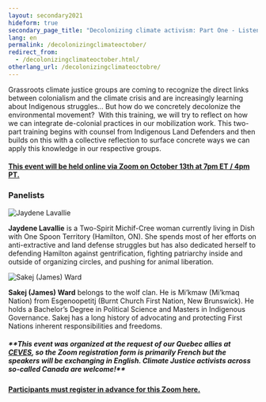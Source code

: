 ```yaml
---
layout: secondary2021
hideform: true
secondary_page_title: "Decolonizing climate activism: Part One - Listening"
lang: en
permalink: /decolonizingclimateoctober/
redirect_from:
  - /decolonizingclimateoctober.html/
otherlang_url: /decolonizingclimateoctobre/
---
```

Grassroots climate justice groups are coming to recognize the direct links between colonialism and the climate crisis and are increasingly learning about Indigenous struggles... But how do we concretely decolonize the environmental movement?  With this training, we will try to reflect on how we can integrate de-colonial practices in our mobilization work. This two-part training begins with counsel from Indigenous Land Defenders and then builds on this with a collective reflection to surface concrete ways we can apply this knowledge in our respective groups.

#### **[This event will be held online via Zoom on October 13th at 7pm ET / 4pm PT.](https://us02web.zoom.us/meeting/register/tZUrfuysqD4iE91D9K1-4GE7N9KU8l6hmAlV?fbclid=IwAR1CnW5nu6eHbmTReD9ACh4BokT4Zo3mo5KnW-t4YRHnui8LQRxBVEdpWCM)**

### [](https://us02web.zoom.us/meeting/register/tZUrfuysqD4iE91D9K1-4GE7N9KU8l6hmAlV?fbclid=IwAR1CnW5nu6eHbmTReD9ACh4BokT4Zo3mo5KnW-t4YRHnui8LQRxBVEdpWCM)Panelists

![](/media/jaydene-sm.jpg "Jaydene Lavallie")

**Jaydene Lavallie** is a Two-Spirit Michif-Cree woman currently living in Dish with One Spoon Territory (Hamilton, ON). She spends most of her efforts on anti-extractive and land defense struggles but has also dedicated herself to defending Hamilton against gentrification, fighting patriarchy inside and outside of organizing circles, and pushing for animal liberation. 

![](/media/sakej-sm.jpg "Sakej (James) Ward")

**Sakej (James) Ward** belongs to the wolf clan. He is Mi’kmaw (Mi’kmaq Nation) from Esgenoopetitj (Burnt Church First Nation, New Brunswick). He holds a Bachelor’s Degree in Political Science and Masters in Indigenous Governance. Sakej has a long history of advocating and protecting First Nations inherent responsibilities and freedoms.

##### \*\**This event was organized at the request of our Quebec allies at [CEVES](http://www.ceves.ca/), so the Zoom registration form is primarily French but the speakers will be exchanging in English. Climate Justice activists across so-called Canada are welcome!\*\**

**[Participants must register in advance for this Zoom here.](https://us02web.zoom.us/meeting/register/tZUrfuysqD4iE91D9K1-4GE7N9KU8l6hmAlV?fbclid=IwAR1CnW5nu6eHbmTReD9ACh4BokT4Zo3mo5KnW-t4YRHnui8LQRxBVEdpWCM)**